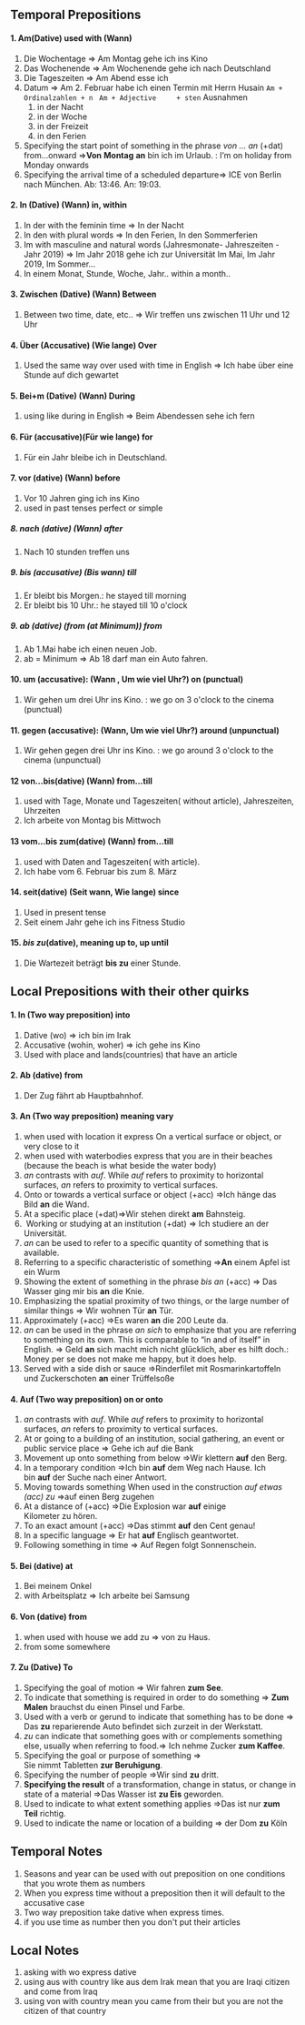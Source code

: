 
## Temporal Prepositions
#### 1. Am(Dative) used with (Wann)
1. Die Wochentage   => Am Montag gehe ich ins Kino
2. Das Wochenende  => Am Wochenende gehe ich nach Deutschland
3. Die Tageszeiten     => Am Abend esse ich  
4. Datum                   => Am 2. Februar habe ich einen Termin mit Herrn Husain 
	`Am + Ordinalzahlen + n `
	`Am + Adjective     + sten`
	Ausnahmen 
	1. in der Nacht
	2. in der Woche
	3. in der Freizeit
	4. in den Ferien
5. Specifying the start point of something in the phrase _von … an_ (+dat) from...onward =>**Von** **Montag** **an** bin ich im Urlaub. : I’m on holiday from Monday onwards
6.  Specifying the arrival time of a scheduled departure=>  ICE von Berlin nach München.  Ab: 13:46. An: 19:03.

#### 2. In (Dative) (Wann) in, within 
1. In der with the feminin time => In der Nacht
2. In den with plural words       => In den Ferien, In den Sommerferien
3. Im with masculine and natural words (Jahresmonate- Jahreszeiten - Jahr 2019) => Im Jahr 2018 gehe ich zur Universität
   Im Mai, Im Jahr 2019, Im Sommer...
4. In einem Monat, Stunde, Woche, Jahr.. within a month..
#### 3. Zwischen (Dative) (Wann) Between
1. Between two time, date, etc.. => Wir treffen uns zwischen 11 Uhr und 12 Uhr
#### 4. Über (Accusative) (Wie lange) Over
1. Used the same way over used with time in English => Ich habe über eine Stunde auf dich gewartet
#### 5. Bei+m (Dative) (Wann) During
1. using like during in English => Beim Abendessen sehe ich fern
#### 6. Für  (accusative)(Für wie lange)  for
1. Für ein Jahr bleibe ich in Deutschland.
#### 7. vor (dative) (Wann) before 
1. Vor 10 Jahren ging ich ins Kino
2. used in past tenses perfect or simple
##### 8. nach (dative) (Wann) after
1. Nach 10 stunden treffen uns
##### 9. bis (accusative) (Bis wann) till
1. Er bleibt bis  Morgen.: he stayed till morning 
2.  Er bleibt bis 10 Uhr.: he stayed till 10 o'clock 
##### 9. ab (dative) (from (at Minimum)) from
1. Ab 1.Mai habe ich einen neuen Job.
2. ab = Minimum => Ab 18 darf man ein Auto fahren.
#### 10. um (accusative): (Wann , Um wie viel Uhr?) on (punctual) 
1. Wir gehen um drei Uhr ins Kino. : we go on 3 o'clock to the cinema (punctual) 
#### 11. gegen (accusative): (Wann, Um wie viel Uhr?)  around (unpunctual) 
1. Wir gehen gegen drei Uhr ins Kino. : we go around 3 o'clock to the cinema (unpunctual) 
#### 12 von...bis(dative) (Wann) from...till
1. used with Tage, Monate und Tageszeiten( without article), Jahreszeiten, Uhrzeiten
2. Ich arbeite von Montag bis Mittwoch
#### 13 vom...bis zum(dative) (Wann) from...till
1. used with Daten and  Tageszeiten( with article).
2. Ich habe vom 6. Februar bis zum 8. März
#### 14. seit(dative) (Seit wann, Wie lange) since
1. Used in present tense
2. Seit einem Jahr gehe ich ins Fitness Studio
#### 15. _bis zu_(dative), meaning up to, up until 
1. Die Wartezeit beträgt **bis zu** einer Stunde.

## Local Prepositions with their other quirks

#### 1. In (Two way preposition) into
 1. Dative (wo) => ich bin im Irak
 2. Accusative (wohin, woher) => ich gehe ins Kino
 3. Used with place and lands(countries) that have an article 
#### 2. Ab (dative) from
1. Der Zug fährt ab Hauptbahnhof.
#### 3. An (Two way preposition) meaning vary
1. when used with location it express On a vertical surface or object, or very close to it
2. when used with waterbodies express that you are in their beaches (because the beach is what beside the water body)
3. _an_ contrasts with _auf_. While _auf_ refers to proximity to horizontal surfaces, _an_ refers to proximity to vertical surfaces.
4.  Onto or towards a vertical surface or object (+acc) =>Ich hänge das Bild **an** die Wand.
5. At a specific place (+dat)=>Wir stehen direkt **am** Bahnsteig.
6.  Working or studying at an institution (+dat) => Ich studiere an der Universität.
7. _an_ can be used to refer to a specific quantity of something that is available. 
8. Referring to a specific characteristic of something =>**An** einem Apfel ist ein Wurm
9.  Showing the extent of something in the phrase _bis an_ (+acc) => Das Wasser ging mir bis **an** die Knie.
10.  Emphasizing the spatial proximity of two things, or the large number of similar things => Wir wohnen Tür **an** Tür.
11.  Approximately (+acc) =>Es waren **an** die 200 Leute da.
12. _an_ can be used in the phrase _an sich_ to emphasize that you are referring to something on its own. This is comparable to “in and of itself” in English. => 	Geld **an** sich macht mich nicht glücklich, aber es hilft doch.: Money per se does not make me happy, but it does help.
13. Served with a side dish or sauce =>Rinderfilet mit Rosmarinkartoffeln und Zuckerschoten **an** einer Trüffelsoße
#### 4. Auf (Two way preposition) on or onto 
1. _an_ contrasts with _auf_. While _auf_ refers to proximity to horizontal surfaces, _an_ refers to proximity to vertical surfaces.
2.  At or going to a building of an institution, social gathering, an event or public service place => Gehe ich auf die Bank
3. Movement up onto something from below =>Wir klettern **auf** den Berg.
4. In a temporary condition =>Ich bin **auf** dem Weg nach Hause.  Ich bin **auf** der Suche nach einer Antwort.
5. Moving towards something When used in the construction _auf etwas (acc) zu_ =>auf einen Berg zugehen
6. At a distance of (+acc) =>Die Explosion war **auf** einige Kilometer zu hören.
7. To an exact amount (+acc) =>Das stimmt **auf** den Cent genau!
8. In a specific language => Er hat **auf** Englisch geantwortet.
9. Following something in time => Auf Regen folgt Sonnenschein.
#### 5. Bei (dative) at
1. Bei meinem Onkel
2. with Arbeitsplatz => Ich arbeite bei Samsung 
#### 6. Von (dative) from 
1. when used with house we add zu => von zu Haus.
2. from some somewhere
#### 7. Zu (Dative) To 
1. Specifying the goal of motion => Wir fahren **zum See**.
2. To indicate that something is required in order to do something => **Zum Malen** brauchst du einen Pinsel und Farbe.
3. Used with a verb or gerund to indicate that something has to be done => Das **zu** reparierende Auto befindet sich zurzeit in der Werkstatt.
4. _zu_ can indicate that something goes with or complements something else, usually when referring to food.=> Ich nehme Zucker **zum Kaffee**.
5. Specifying the goal or purpose of something => Sie nimmt Tabletten **zur Beruhigung**.
6.  Specifying the number of people =>Wir sind **zu** dritt.
7. **Specifying the result** of a transformation, change in status, or change in state of a material =>Das Wasser ist **zu Eis** geworden.
8.  Used to indicate to what extent something applies =>Das ist nur **zum Teil** richtig.
9.  Used to indicate the name or location of a building => der Dom **zu** Köln






## Temporal Notes
1. Seasons and year can be used with out preposition on one conditions that you wrote them as numbers
2. When you express time without a preposition then it will default to the accusative case
3. Two way preposition take dative when express times.
4. if you use time as number then you don't put their articles 
## Local Notes
1. asking with wo express dative
2.  using aus with country like aus dem Irak mean that you are Iraqi citizen and come from Iraq
3. using von with country mean you came from their but you are not the citizen of that country 